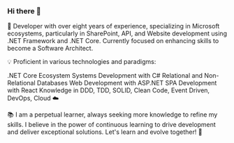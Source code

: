### Hi there 👋

🚀 Developer with over eight years of experience, specializing in Microsoft ecosystems, particularly in SharePoint, API, and Website development using .NET Framework and .NET Core. Currently focused on enhancing skills to become a Software Architect.

💡 Proficient in various technologies and paradigms:

.NET Core Ecosystem
Systems Development with C#
Relational and Non-Relational Databases
Web Development with ASP.NET
SPA Development with React
Knowledge in DDD, TDD, SOLID, Clean Code, Event Driven, DevOps, Cloud ☁️

📚 I am a perpetual learner, always seeking more knowledge to refine my skills. I believe in the power of continuous learning to drive development and deliver exceptional solutions. Let's learn and evolve together! 🌱

<!--
**paulinhps/paulinhps** is a ✨ _special_ ✨ repository because its `README.md` (this file) appears on your GitHub profile.

Here are some ideas to get you started:

- 🔭 I’m currently working on ...
- 🌱 I’m currently learning ...
- 👯 I’m looking to collaborate on ...
- 🤔 I’m looking for help with ...
- 💬 Ask me about ...
- 📫 How to reach me: ...
- 😄 Pronouns: ...
- ⚡ Fun fact: ...
-->
